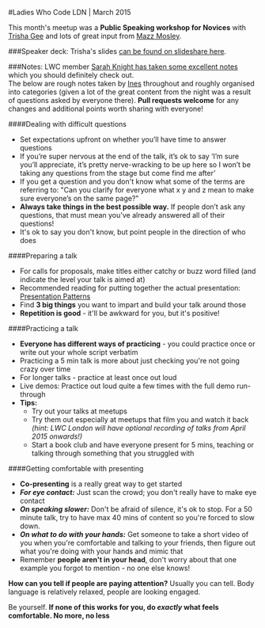 #Ladies Who Code LDN | March 2015

This month's meetup was a **Public Speaking workshop for Novices** with [Trisha Gee](https://twitter.com/trisha_gee) and lots of great input from [Mazz Mosley](https://twitter.com/mnowster).

###Speaker deck:
Trisha's slides [can be found on slideshare here](http://www.slideshare.net/trishagee/speaker-clinic-novice-speakers).

###Notes:
LWC member [Sarah Knight has taken some excellent notes](https://twitter.com/scarerkite/status/573858676722810881) which you should definitely check out.    
The below are rough notes taken by [Ines](https://twitter.com/iteles) throughout and roughly organised into categories (given a lot of the great content from the night was a result of questions asked by everyone there). **Pull requests welcome** for any changes and additional points worth sharing with everyone!

####Dealing with difficult questions
+ Set expectations upfront on whether you’ll have time to answer questions
+ If you’re super nervous at the end of the talk, it’s ok to say ‘I’m sure you’ll appreciate, it’s pretty nerve-wracking to be up here so I won’t be taking any questions from the stage but come find me after’
+ If you get a question and you don't know what some of the terms are referring to: "Can you clarify for everyone what x y and z mean to make sure everyone’s on the same page?"
+ **Always take things in the best possible way.** If people don’t ask any questions, that must mean you've already answered all of their questions!
+ It's ok to say you don't know, but point people in the direction of who does

####Preparing a talk
+ For calls for proposals, make titles either catchy or buzz word filled (and indicate the level your talk is aimed at)
+ Recommended reading for putting together the actual presentation: [Presentation Patterns](http://www.amazon.co.uk/Presentation-Patterns-Techniques-Crafting-Presentations/dp/0321820800)
+ Find **3 big things** you want to impart and build your talk around those
+ **Repetition is good** - it'll be awkward for you, but it's positive!


####Practicing a talk
+ **Everyone has different ways of practicing** - you could practice once or write out your whole script verbatim
+ Practicing a 5 min talk is more about just checking you're not going crazy over time
+ For longer talks - practice at least once out loud
+ Live demos: Practice out loud quite a few times with the full demo run-through
+ **Tips:**
  + Try out your talks at meetups
  + Try them out especially at meetups that film you and watch it back _(hint: LWC London will have optional recording of talks from April 2015 onwards!)_
  + Start a book club and have everyone present for 5 mins, teaching or talking through something that you struggled with

####Getting comfortable with presenting
  + **Co-presenting** is a really great way to get started
  + **_For eye contact:_** Just scan the crowd; you don't really have to make eye contact
  + **_On speaking slower:_** Don't be afraid of silence, it's ok to stop. For a 50 minute talk, try to have max 40 mins of content so you're forced to slow down.
  + **_On what to do with your hands:_** Get someone to take a short video of you when you're comfortable and talking to your friends, then figure out what you're doing with your hands and mimic that
  + Remember **people aren't in your head**, don't worry about that one example you forgot to mention - no one else knows!

**How can you tell if people are paying attention?** Usually you can tell. Body language is relatively relaxed, people are looking engaged.

Be yourself. **If none of this works for you, do _exactly_ what feels comfortable. No more, no less**
